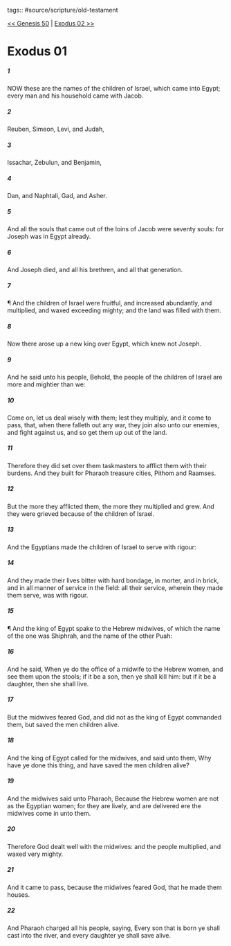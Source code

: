 tags:: #source/scripture/old-testament

[<< Genesis 50](old-testament/01_Genesis/Genesis_50.md) | [Exodus 02 >>](old-testament/02_Exodus/Exodus_02.md)

# Exodus 01

##### 1

NOW these are the names of the children of Israel, which came into Egypt; every man and his household came with Jacob.

##### 2

Reuben, Simeon, Levi, and Judah,

##### 3

Issachar, Zebulun, and Benjamin,

##### 4

Dan, and Naphtali, Gad, and Asher.

##### 5

And all the souls that came out of the loins of Jacob were seventy souls: for Joseph was in Egypt already.

##### 6

And Joseph died, and all his brethren, and all that generation.

##### 7

¶ And the children of Israel were fruitful, and increased abundantly, and multiplied, and waxed exceeding mighty; and the land was filled with them.

##### 8

Now there arose up a new king over Egypt, which knew not Joseph.

##### 9

And he said unto his people, Behold, the people of the children of Israel are more and mightier than we:

##### 10

Come on, let us deal wisely with them; lest they multiply, and it come to pass, that, when there falleth out any war, they join also unto our enemies, and fight against us, and so get them up out of the land.

##### 11

Therefore they did set over them taskmasters to afflict them with their burdens. And they built for Pharaoh treasure cities, Pithom and Raamses.

##### 12

But the more they afflicted them, the more they multiplied and grew. And they were grieved because of the children of Israel.

##### 13

And the Egyptians made the children of Israel to serve with rigour:

##### 14

And they made their lives bitter with hard bondage, in morter, and in brick, and in all manner of service in the field: all their service, wherein they made them serve, was with rigour.

##### 15

¶ And the king of Egypt spake to the Hebrew midwives, of which the name of the one was Shiphrah, and the name of the other Puah:

##### 16

And he said, When ye do the office of a midwife to the Hebrew women, and see them upon the stools; if it be a son, then ye shall kill him: but if it be a daughter, then she shall live.

##### 17

But the midwives feared God, and did not as the king of Egypt commanded them, but saved the men children alive.

##### 18

And the king of Egypt called for the midwives, and said unto them, Why have ye done this thing, and have saved the men children alive?

##### 19

And the midwives said unto Pharaoh, Because the Hebrew women are not as the Egyptian women; for they are lively, and are delivered ere the midwives come in unto them.

##### 20

Therefore God dealt well with the midwives: and the people multiplied, and waxed very mighty.

##### 21

And it came to pass, because the midwives feared God, that he made them houses.

##### 22

And Pharaoh charged all his people, saying, Every son that is born ye shall cast into the river, and every daughter ye shall save alive.

